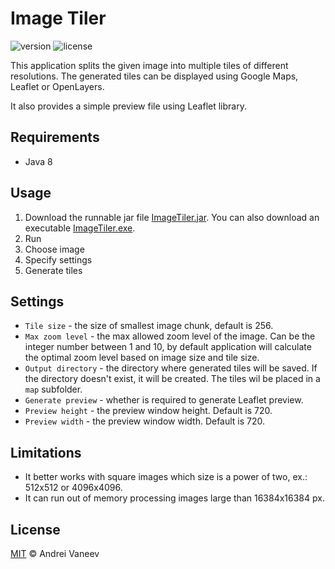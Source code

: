 Image Tiler
==============
![version](https://img.shields.io/github/release/avaneev95/ImageTiler.svg)
![license](https://img.shields.io/github/license/avaneev95/ImageTiler.svg)

This application splits the given image into multiple tiles of different resolutions.
The generated tiles can be displayed using Google Maps, Leaflet or OpenLayers.

It also provides a simple preview file using Leaflet library.

## Requirements
* Java 8

## Usage
1. Download the runnable jar file [ImageTiler.jar](https://github.com/avaneev95/ImageTiler/releases/download/1.1.0/ImageTiler.jar). 
You can also download an executable [ImageTiler.exe](https://github.com/avaneev95/ImageTiler/releases/download/1.1.0/ImageTiler.exe).
2. Run
3. Choose image
4. Specify settings
5. Generate tiles

## Settings
* `Tile size` - the size of smallest image chunk, default is 256.
* `Max zoom level` - the max allowed zoom level of the image. Can be the integer number between 1 and 10, by default application will calculate the optimal zoom level based on image size and tile size.
* `Output directory` - the directory where generated tiles will be saved. If the directory doesn't exist, it will be created. The tiles wil be placed in a `map` subfolder.
* `Generate preview` - whether is required to generate Leaflet preview. 
* `Preview height` - the preview window height. Default is 720.
* `Preview width` - the preview window width. Default is 720.

## Limitations
* It better works with square images which size is a power of two, ex.: 512x512 or 4096x4096.
* It can run out of memory processing images large than 16384x16384 px.

## License

[MIT](LICENSE) © Andrei Vaneev
